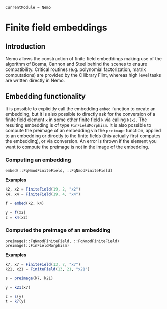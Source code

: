 ```@meta
CurrentModule = Nemo
```

# Finite field embeddings

## Introduction

Nemo allows the construction of finite field embeddings making use of the
algorithm of Bosma, Cannon and Steel behind the scenes to ensure compatibility.
Critical routines (e.g. polynomial factorization, matrix computations) are
provided by the C library Flint, whereas high level tasks are written directly in Nemo.

## Embedding functionality

It is possible to explicitly call the embedding `embed` function to create an embedding,
but it is also possible to directly ask for the conversion of a finite field element `x` in
some other finite field `k` via calling `k(x)`. The resulting embedding is of
type `FinFieldMorphism`. It is also possible to
compute the preimage of an embedding via the `preimage` function, applied to an
embedding or directly to the finite fields (this actually first computes the
embedding), or via conversion. An error is thrown if the element you want to
compute the preimage is not in the image of the embedding.

### Computing an embedding

```@docs
embed(::FqNmodFiniteField, ::FqNmodFiniteField)
```

**Examples**

```julia
k2, x2 = FiniteField(19, 2, "x2")
k4, x4 = FiniteField(19, 4, "x4")

f = embed(k2, k4)

y = f(x2)
z = k4(x2)
```

### Computed the preimage of an embedding

```@docs
preimage(::FqNmodFiniteField, ::FqNmodFiniteField)
preimage(::FinFieldMorphism)
```

**Examples**

```julia
k7, x7 = FiniteField(13, 7, "x7")
k21, x21 = FiniteField(13, 21, "x21")

s = preimage(k7, k21)

y = k21(x7)

z = s(y)
t = k7(y)
```
